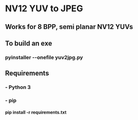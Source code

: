 # NV12 YUV to JPEG

## Works for 8 BPP, semi planar NV12 YUVs


## To build an exe

### pyinstaller --onefile yuv2jpg.py

## Requirements

### - Python 3
### - pip

#### pip install -r requirements.txt